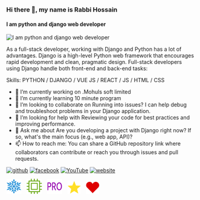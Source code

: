 ### Hi there 👋, my name is Rabbi Hossain
#### I am python and django  web developer
![I am python and django  web developer](https://arturssmirnovs.github.io/github-profile-readme-generator/images/banner.png)

As a full-stack developer, working with Django and Python has a lot of advantages. Django is a high-level Python web framework that encourages rapid development and clean, pragmatic design. Full-stack developers using Django handle both front-end and back-end tasks:








Skills: PYTHON / DJANGO / VUE JS / REACT / JS / HTML / CSS

- 🔭 I’m currently working on .Mohuls soft limited 
- 🌱 I’m currently learning 10 minute program 
- 👯 I’m looking to collaborate on Running into issues? I can help debug and troubleshoot problems in your Django application. 
- 🤔 I’m looking for help with  Reviewing your code for best practices and improving performance. 
- 💬 Ask me about Are you developing a project with Django right now? If so, what's the main focus (e.g., web app, API)? 
- 📫 How to reach me: You can share a GitHub repository link where collaborators can contribute or reach you through issues and pull requests. 


[<img src='https://cdn.jsdelivr.net/npm/simple-icons@3.0.1/icons/github.svg' alt='github' height='40'>](https://github.com/https://github.com/rabbiprogramer)  [<img src='https://cdn.jsdelivr.net/npm/simple-icons@3.0.1/icons/facebook.svg' alt='facebook' height='40'>](https://www.facebook.com/[https://www.facebook.com/R.MD.Robbi?mibextid=ZbWKwL](https://www.facebook.com/R.MD.Robbi))  [<img src='https://cdn.jsdelivr.net/npm/simple-icons@3.0.1/icons/youtube.svg' alt='YouTube' height='40'>](https://www.youtube.com/channel/https://youtube.com/@mdrabbivai-iq9pm?si=5_WArS1k5bCcXyu3)  [<img src='https://cdn.jsdelivr.net/npm/simple-icons@3.0.1/icons/icloud.svg' alt='website' height='40'>](https://rabbiprogramer.github.io)  

<a href='https://archiveprogram.github.com/'><img src='https://raw.githubusercontent.com/acervenky/animated-github-badges/master/assets/acbadge.gif' width='40' height='40'></a> <a href='https://docs.github.com/en/developers'><img src='https://raw.githubusercontent.com/acervenky/animated-github-badges/master/assets/devbadge.gif' width='40' height='40'></a> <a href='https://github.com/pricing'><img src='https://raw.githubusercontent.com/acervenky/animated-github-badges/master/assets/pro.gif' width='40' height='40'></a> <a href='https://stars.github.com/'><img src='https://raw.githubusercontent.com/acervenky/animated-github-badges/master/assets/starbadge.gif' width='35' height='35'></a> <a href='https://docs.github.com/en/github/supporting-the-open-source-community-with-github-sponsors'><img src='https://raw.githubusercontent.com/acervenky/animated-github-badges/master/assets/sponsorbadge.gif' width='35' height='35'></a> 


